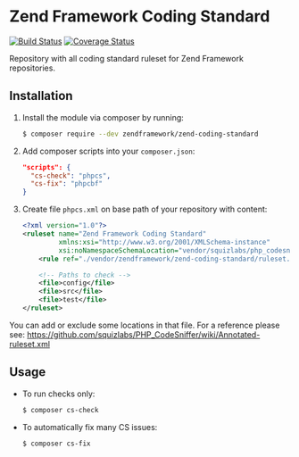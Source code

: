 # Zend Framework Coding Standard

[![Build Status](https://travis-ci.org/zendframework/zend-coding-standard.svg?branch=master)](https://travis-ci.org/zendframework/zend-coding-standard)
[![Coverage Status](https://coveralls.io/repos/github/zendframework/zend-coding-standard/badge.svg?branch=master)](https://coveralls.io/github/zendframework/zend-coding-standard?branch=master)

Repository with all coding standard ruleset for Zend Framework repositories.


## Installation

1. Install the module via composer by running:

   ```bash
   $ composer require --dev zendframework/zend-coding-standard
   ```

2. Add composer scripts into your `composer.json`:

   ```json
   "scripts": {
     "cs-check": "phpcs",
     "cs-fix": "phpcbf"
   }
   ```

3. Create file `phpcs.xml` on base path of your repository with content:

   ```xml
   <?xml version="1.0"?>
   <ruleset name="Zend Framework Coding Standard"
            xmlns:xsi="http://www.w3.org/2001/XMLSchema-instance"
            xsi:noNamespaceSchemaLocation="vendor/squizlabs/php_codesniffer/phpcs.xsd">
       <rule ref="./vendor/zendframework/zend-coding-standard/ruleset.xml"/>

       <!-- Paths to check -->
       <file>config</file>
       <file>src</file>
       <file>test</file>
   </ruleset>
   ```

You can add or exclude some locations in that file.
For a reference please see: https://github.com/squizlabs/PHP_CodeSniffer/wiki/Annotated-ruleset.xml


## Usage

* To run checks only:

  ```bash
  $ composer cs-check
  ```

* To automatically fix many CS issues:
 
  ```bash
  $ composer cs-fix
  ```

